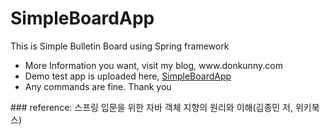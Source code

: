 # SimpleBoardApp
This is Simple Bulletin Board using Spring framework
<ul>
<li>More Information you want, visit my blog, www.donkunny.com</li>
<li>Demo test app is uploaded here, <a href="http://www.donkunny.com:8080/SimpleBoardApp/list">SimpleBoardApp</a></li>
<li>Any commands are fine. Thank you</li>
</ul>
### reference: 스프링 입문을 위한 자바 객체 지향의 원리와 이해(김종민 저, 위키북스)

